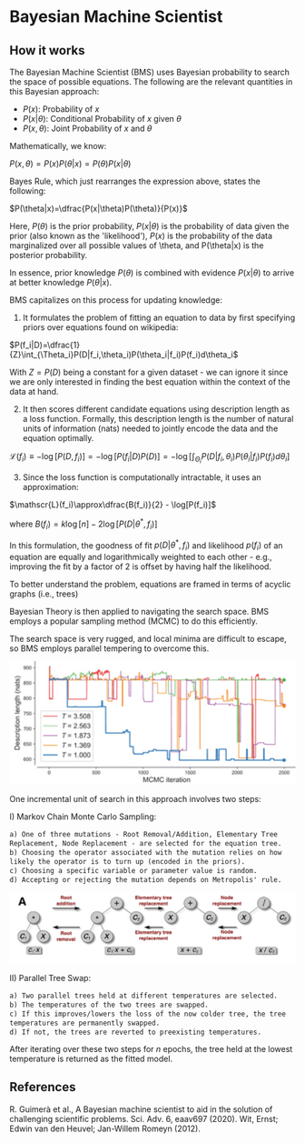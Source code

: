 # Bayesian Machine Scientist

## How it works

The Bayesian Machine Scientist (BMS) uses Bayesian probability to search the space of possible equations. The following are the relevant quantities in this Bayesian approach:

- $P(x):$ Probability of $x$
- $P(x|\theta)$: Conditional Probability of $x$ given $\theta$
- $P(x,\theta)$: Joint Probability of $x$ and $\theta$

Mathematically, we know:

$P(x,\theta)=P(x)P(\theta|x)=P(\theta)P(x|\theta)$

Bayes Rule, which just rearranges the expression above, states the following:

$P(\theta|x)=\dfrac{P(x|\theta)P(\theta)}{P(x)}$

Here, $P(\theta)$ is the prior probability, $P(x|\theta)$ is the probability of data given the prior (also known as the 'likelihood'), $P(x)$ is the probability of the data marginalized over all possible values of \theta, and P(\theta|x) is the posterior probability. 

In essence, prior knowledge $P(\theta)$ is combined with evidence $P(x|\theta)$ to arrive at better knowledge $P(\theta|x)$. 

BMS capitalizes on this process for updating knowledge:

1) It formulates the problem of fitting an equation to data by first specifying priors over equations found on wikipedia:

$P(f_i|D)=\dfrac{1}{Z}\int_{\Theta_i}P(D|f_i,\theta_i)P(\theta_i|f_i)P(f_i)d\theta_i$

With $Z=P(D)$ being a constant for a given dataset - we can ignore it since we are only interested in finding the best equation within the context of the data at hand.

2) It then scores different candidate equations using description length as a loss function. Formally, this description length is the number of natural units of information (nats) needed to jointly encode the data and the equation optimally.

$\mathscr{L}(f_i)\equiv-\log[P(D,f_i)]=-\log[P(f_i|D)P(D)]=-\log[\int_{\Theta_i}P(D|f_i,\theta_i)P(\theta_i|f_i)P(f_i)d\theta_i]$

3) Since the loss function is computationally intractable, it uses an approximation:

$\mathscr{L}(f_i)\approx\dfrac{B(f_i)}{2} - \log[P(f_i)]$

where $B(f_i)=k\log[n] - 2\log[P(D|\theta^*,f_i)]$

In this formulation, the goodness of fit $p(D|\theta^*,f_i)$ and likelihood $p(f_i)$ of an equation are equally and logarithmically weighted to each other - e.g., improving the fit by a factor of 2 is offset by having half the likelihood.

To better understand the problem, equations are framed in terms of acyclic graphs (i.e., trees)

Bayesian Theory is then applied to navigating the search space. BMS employs a popular sampling method (MCMC) to do this efficiently.

The search space is very rugged, and local minima are difficult to escape, so BMS employs parallel tempering to overcome this.

![Comptuation Graph](img/BMSTempering.png)

One incremental unit of search in this approach involves two steps:

I) Markov Chain Monte Carlo Sampling:

    a) One of three mutations - Root Removal/Addition, Elementary Tree Replacement, Node Replacement - are selected for the equation tree.
    b) Choosing the operator associated with the mutation relies on how likely the operator is to turn up (encoded in the priors).
    c) Choosing a specific variable or parameter value is random.
    d) Accepting or rejecting the mutation depends on Metropolis' rule.
    
![Comptuation Graph](img/BMSEquationTreeOps.png)

II) Parallel Tree Swap:

    a) Two parallel trees held at different temperatures are selected.
    b) The temperatures of the two trees are swapped.
    c) If this improves/lowers the loss of the now colder tree, the tree temperatures are permanently swapped.
    d) If not, the trees are reverted to preexisting temperatures.
    
After iterating over these two steps for $n$ epochs, the tree held at the lowest temperature is returned as the fitted model.

## References

R. Guimerà et al., A Bayesian machine scientist to aid in the solution of challenging scientific problems. Sci. Adv.
6, eaav697 (2020).
Wit, Ernst; Edwin van den Heuvel; Jan-Willem Romeyn (2012).
